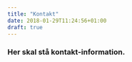 ```yaml
---
title: "Kontakt"
date: 2018-01-29T11:24:56+01:00
draft: true
---
```


### Her skal stå kontakt-information.